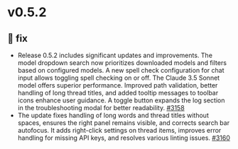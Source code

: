 # v0.5.2
## 🐛 fix
- Release 0.5.2 includes significant updates and improvements. The model dropdown search now prioritizes downloaded models and filters based on configured models. A new spell check configuration for chat input allows toggling spell checking on or off. The Claude 3.5 Sonnet model offers superior performance. Improved path validation, better handling of long thread titles, and added tooltip messages to toolbar icons enhance user guidance. A toggle button expands the log section in the troubleshooting modal for better readability. [#3158](https://github.com/janhq/jan/pull/3158)
- The update fixes handling of long words and thread titles without spaces, ensures the right panel remains visible, and corrects search bar autofocus. It adds right-click settings on thread items, improves error handling for missing API keys, and resolves various linting issues. [#3160](https://github.com/janhq/jan/pull/3160)
